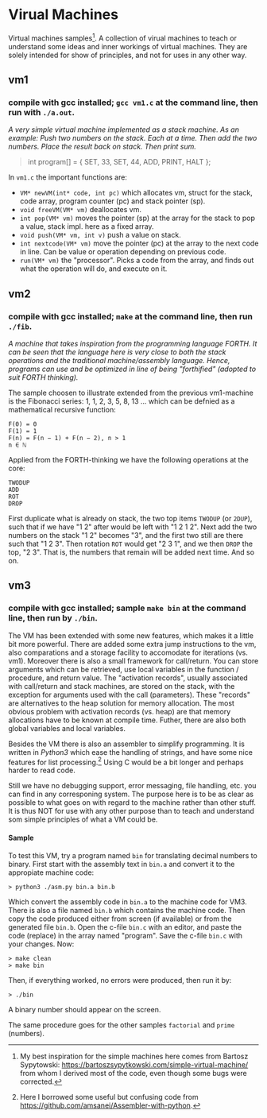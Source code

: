 # Virual Machines
Virtual machines samples[^1]. A collection of virual machines to teach or understand some
ideas and inner workings of virtual machines. They are solely intended for show of principles,
and not for uses in any other way.

[^1]: My best inspiration for the simple machines here comes from Bartosz Sypytowski:
https://bartoszsypytkowski.com/simple-virtual-machine/ from whom I derived most of the code,
even though some bugs were corrected.

## vm1
### compile with gcc installed; `gcc vm1.c` at the command line, then run with `./a.out`.

*A very simple virtual machine implemented as a stack machine.
As an example: Push two numbers on the stack. Each at a time.
Then add the two numbers. Place the result back on stack. Then print sum.*

> int program[] = {
        SET, 33,
        SET, 44,
        ADD,
        PRINT,
        HALT
};

In `vm1.c` the important functions are:
- `VM* newVM(int* code, int pc)` which allocates vm, struct for the stack, code array, program counter (pc) and stack pointer (sp). 
- `void freeVM(VM* vm)` deallocates vm.
- `int pop(VM* vm)` moves the pointer (sp) at the array for the stack to pop a value, stack impl. here as a fixed array.
- `void push(VM* vm, int v)` push a value on stack.
- `int nextcode(VM* vm)` move the pointer (pc) at the array to the next code in line. Can be value or operation depending on previous code. 
- `run(VM* vm)` the "processor". Picks a code from the array, and finds out what the operation will do, and execute on it.


## vm2
### compile with gcc installed; `make` at the command line, then run `./fib`.

*A machine that takes inspiration from the programming language FORTH.
It can be seen that the language here is very close to both the stack operations
and the traditional machine/assembly language. Hence, programs can use and be optimized
in line of being "forthified" (adopted to suit FORTH thinking).*

The sample choosen to illustrate extended from the previous vm1-machine is the Fibonacci series:
1, 1, 2, 3, 5, 8, 13 ... which can be defnied as a mathematical recursive function:

```
F(0) = 0
F(1) = 1
F(n) = F(n − 1) + F(n − 2), n > 1
n ∈ ℕ
```

Applied from the FORTH-thinking we have the following operations at the core:

```
TWODUP
ADD
ROT
DROP
```

First duplicate what is already on stack, the two top items `TWODUP` (or `2DUP`),
such that if we have "1 2" after would be left with "1 2 1 2".
Next add the two numbers on the stack "1 2" becomes "3", and the first two still
are there such that "1 2 3". Then rotation `ROT` would get "2 3 1", and we then `DROP` the top,
"2 3". That is, the numbers that remain will be added next time. And so on. 

## vm3
### compile with gcc installed; sample `make bin` at the command line, then run by `./bin`.

The VM has been extended with some new features, which makes it a little bit more powerful.
There are added some extra jump instructions to the vm, also comparations and a storage facility to
accomodate for iterations (vs. vm1). Moreover there is also a small framework for call/return.
You can store arguments which can be retrieved, use local variables in the function / procedure,
and return value. The "activation records", usually associated with call/return and stack machines,
are stored on the stack, with the exception for arguments used with the call (parameters). These
"records" are alternatives to the heap solution for memory allocation. The most obvious problem
with activation records (vs. heap) are that memory allocations have to be known at compile time.
Futher, there are also both global variables and local variables.

Besides the VM there is also an assembler to simplify programming. It is written in *Python3* which
ease the handling of strings, and have some nice features for list processing.[^2] Using C would be
a bit longer and perhaps harder to read code.

Still we have no debugging support, error messaging, file handling, etc. you can find in any
corresponing system. The purpose here is to be as clear as possible to what goes on with regard
to the machine rather than other stuff. It is thus NOT for use with any other purpose than to teach
and understand som simple principles of what a VM could be.

[^2]: Here I borrowed some useful but confusing code from
https://github.com/amsanei/Assembler-with-python.

#### Sample

To test this VM, try a program named `bin` for translating decimal numbers to binary.
First start with the assembly text in `bin.a` and convert it to the appropiate machine code:

```
> python3 ./asm.py bin.a bin.b
```

Which convert the assembly code in `bin.a` to the machine code for VM3. There is also a file named
`bin.b` which contains the machine code. Then copy the code produced either from screen (if available)
or from the generated file `bin.b`. Open the c-file `bin.c` with an editor, and paste the code (replace)
in the array named "program". Save the c-file `bin.c` with your changes. Now:

```
> make clean
> make bin
```

Then, if everything worked, no errors were produced, then run it by:

```
> ./bin
```

A binary number should appear on the screen.



The same procedure goes for the other samples `factorial` and `prime` (numbers).




